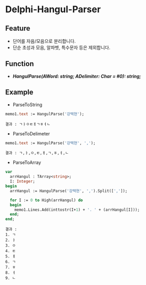 # Delphi-Hangul-Parser

## Feature
- 단어를 자음/모음으로 분리합니다.
- 단순 초성과 모음, 알파벳, 특수문자 등은 제외합니다.

## Function
- ***HangulParse(AWord: string; ADelimiter: Char = #0): string;***

## Example
- ParseToString
```pascal
memo1.text := HangulParse('강택현');
```
```
결과 : ㄱㅏㅇㅌㅐㄱㅎㅕㄴ
```
- ParseToDelimeter
```pascal
memo1.text := HangulParse('강택현', ',');
```
```
결과 : ㄱ,ㅏ,ㅇ,ㅌ,ㅐ,ㄱ,ㅎ,ㅕ,ㄴ
```
- ParseToArray
```pascal
var
  arrHangul : TArray<string>;
  I: Integer;
begin
  arrHangul := HangulParse('강택현', ',').Split([',']);

  for I := 0 to High(arrHangul) do
  begin
    memo1.Lines.Add(inttostr(I+1) + '. ' + (arrHangul[I]));
  end;
end;
```
```
결과 : 
1. ㄱ
2. ㅏ
3. ㅇ
4. ㅌ
5. ㅐ
6. ㄱ
7. ㅎ
8. ㅕ
9. ㄴ
```

